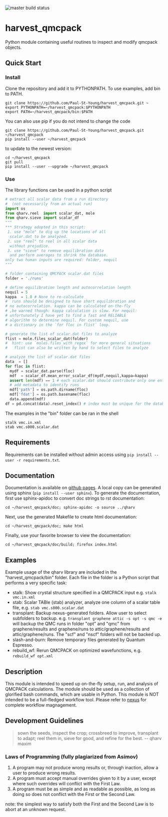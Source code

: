 ![master build status](https://api.travis-ci.org/Paul-St-Young/harvest_qmcpack.svg?branch=master)
# harvest_qmcpack
Python module containing useful routines to inspect and modify qmcpack objects.

## Quick Start

### Install
Clone the repository and add it to PYTHONPATH. To use examples, add bin to PATH.
```shell
git clone https://github.com/Paul-St-Young/harvest_qmcpack.git ~
export PYTHONPATH=~/harvest_qmcpack:$PYTHONPATH
export PATH=~/harvest_qmcpack/bin:$PATH
```

You can also use pip if you do not intend to change the code
```shell
git clone https://github.com/Paul-St-Young/harvest_qmcpack.git ~/harvest_qmcpack
pip install --user ~/harvest_qmcpack
```
to update to the newest version:
```shell
cd ~/harvest_qmcpack
git pull
pip install --user --upgrade ~/harvest_qmcpack
```

### Use
The library functions can be used in a python script
```python
# extract all scalar data from a run directory 
#  (not necessarily from an actual run)
import os
from qharv.reel  import scalar_dat, mole
from qharv.sieve import scalar_df
"""
*** Strategy adopted in this script:
 1. use "mole" to dig up the locations of all 
  scalar.dat to be analyzed.
 2. use "reel" to reel in all scalar data 
  without prejudice.
 3. use "sieve" to remove equilibration data 
  and perform averages to shrink the database.
only two human inputs are required: folder, nequil
"""

# folder containing QMCPACK scalar.dat files
folder = './runs'

# define equilibration length and autocorrelation length
nequil = 5
kappa  = 1.0 # None to re-calculate
#  runs should be designed to have short equilibration and
# no autocorrelation. kappa can be calculated on-the-fly
# ,be warned though: kappa calculation is slow. For nequil:
# unfortunately I have yet to find a fast and RELIABLE
# algorithm to determine nequil. For custom nequil, use
# a dictionary in the `for floc in flist` loop.

# generate the list of scalar.dat files to analyze
flist = mole.files_scalar_dat(folder)
#  hint: use `moles.files_with_regex` for more general situations
#   flist can also be written by hand to select files to analyze

# analyze the list of scalar.dat files
data  = []
for floc in flist:
  mydf = scalar_dat.parse(floc)
  mdf  = scalar_df.mean_error_scalar_df(mydf,nequil,kappa=kappa)
  assert len(mdf) == 1 # each scalar.dat should contribute only one entry
  # add metadata to identify runs
  mdf['path'] = os.path.dirname(floc)
  mdf['fdat'] = os.path.basename(floc)
  data.append(mdf)
df = pd.concat(data).reset_index() # index must be unique for the database to be saved
```

The examples in the "bin" folder can be ran in the shell
```shell
stalk vmc.in.xml
stab vmc.s000.scalar.dat
```

## Requirements
Requirements can be installed without admin access using `pip install --user -r requirements.txt`.

## Documentation
Documentation is available on [github pages][doc html]. A local copy can be generated using sphinx (`pip install --user sphinx`).
To generate the documentation, first use sphinx-apidoc to convert doc strings to rst documentation:
```shell
cd ~/harvest_qmcpack/doc; sphinx-apidoc -o source ../qharv
```
Next, use the generated Makefile to create html documentation:
```shell
cd ~/harvest_qmcpack/doc; make html
```
Finally, use your favorite browser to view the documentation:
```shell
cd ~/harvest_qmcpack/doc/build; firefox index.html
```

## Examples
Example usage of the qharv library are included in the "harvest_qmcpack/bin" folder. Each file in the folder is a Python script that performs a very specific task:
* stalk: Show crystal structure specified in a QMCPACK input e.g. `stalk vmc.in.xml`
* stab: Scalar TABle (stab) analyzer, analyze one column of a scalar table file, e.g. `stab vmc.s000.scalar.dat`
* transplant: Backup nexus-generated folders. Allow user to select subfolders to backup. e.g. `transplant graphene attic -s opt -s qmc -e` will backup the QMC runs in folder "opt" and "qmc" from graphene/results and graphene/runs to attic/graphene/results and attic/graphene/runs. The "scf" and "nscf" folders will not be backed up.
* slash-and-burn: Remove temporary files generated by Quantum Espresso.
* rebuild_wf: Rerun QMCPACK on optimized wavefunctions, e.g. `rebuild_wf opt.xml`

## Description
This module is intended to speed up on-the-fly setup, run, and analysis of QMCPACK calculations. The module should be used as a collection of glorified bash commands, which are usable in Python.
This module is NOT intended to be a full-fledged workflow tool. Please refer to [nexus][nexus] for complete workflow magnagement.

## Development Guidelines
>sown the seeds, inspect the crop;
>crossbreed to improve, transplant to adapt;
>reel them in, sieve for good, and refine for the best.
>-- qharv maxim

### Laws of Programming (fully plagiarized from Asimov)
1. A program may not produce wrong results or, through inaction, allow a user to produce wrong results.
2. A program must accept manual overrides given to it by a user, except where such overrides will conflict with the First Law.
3. A program must be as simple and as readable as possible, as long as doing so does not conflict with the First or the Second Law.

note: the simplest way to satisfy both the First and the Second Law is to abort at an unknown request.

[nexus]:http://qmcpack.org/nexus/
[doc html]: https://paul-st-young.github.io/harvest_qmcpack/
